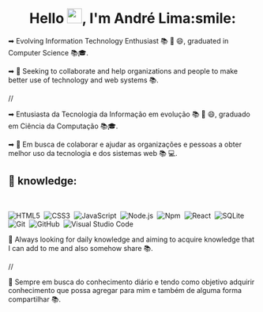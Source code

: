 <h1 align="center">Hello <img src="https://raw.githubusercontent.com/kaueMarques/kaueMarques/master/hi.gif" width="30px">, I'm André Lima:smile:</h1>

➡ Evolving Information Technology Enthusiast 📚 💪 😄, graduated in Computer Science 📚🎓.

➡ 💪 Seeking to collaborate and help organizations and people to make better use of technology and web systems 📚.

// 

➡ Entusiasta da Tecnologia da Informação em evolução 📚 💪 😄, graduado em Ciência da Computação 📚🎓.

➡ 💪 Em busca de colaborar e ajudar as organizações e pessoas a obter melhor uso da tecnologia e dos sistemas web 📚 💻.  

## 🧰&nbsp;knowledge:

<br>

![HTML5](https://img.shields.io/badge/-HTML-05122A?style=flat&logo=HTML5)&nbsp;
![CSS3](https://img.shields.io/badge/-CSS-05122A?style=flat&logo=CSS3&logoColor=1572B6)&nbsp;
![JavaScript](https://img.shields.io/badge/-JavaScript-05122A?style=flat&logo=javascript)&nbsp;
![Node.js](https://img.shields.io/badge/-Node.js-05122A?style=flat&logo=node.js)&nbsp;
![Npm](https://img.shields.io/badge/-Npm-05122A?style=flat&logo=npm)&nbsp;
![React](https://img.shields.io/badge/-React-05122A?style=flat&logo=react)&nbsp;
![SQLite](https://img.shields.io/badge/-SQLite-05122A?style=flat&logo=sqlite)&nbsp;
![Git](https://img.shields.io/badge/-Git-05122A?style=flat&logo=git)&nbsp;
![GitHub](https://img.shields.io/badge/-GitHub-05122A?style=flat&logo=github)&nbsp;
![Visual Studio Code](https://img.shields.io/badge/-Visual%20Studio%20Code-05122A?style=flat&logo=visual-studio-code&logoColor=007ACC)&nbsp;

📖 Always looking for daily knowledge and aiming to acquire knowledge that I can add to me and also somehow share 📚. 

//

📖 Sempre em busca do conhecimento diário e tendo como objetivo adquirir conhecimento que possa agregar para mim e também de alguma forma compartilhar 📚.

